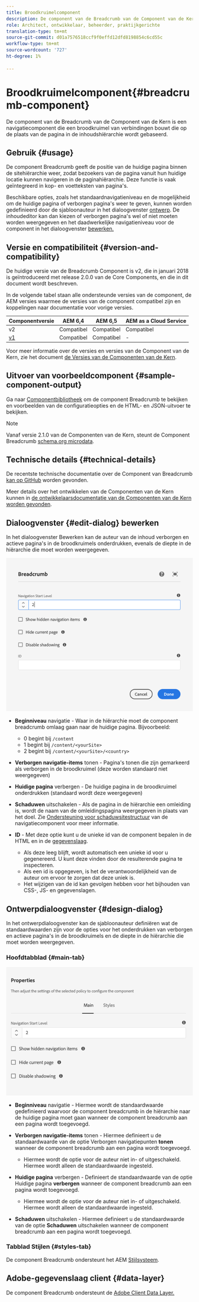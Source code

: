 ```yaml
---
title: Broodkruimelcomponent
description: De component van de Breadcrumb van de Component van de Kern is een navigatiecomponent die een broodkruimel van verbindingen bouwt die op de plaats van de pagina in de inhoudshiërarchie wordt gebaseerd.
role: Architect, ontwikkelaar, beheerder, praktijkgerichte
translation-type: tm+mt
source-git-commit: d01a7576518ccf9f0effd12dfd8198854c6cd55c
workflow-type: tm+mt
source-wordcount: '727'
ht-degree: 1%

---
```



# Broodkruimelcomponent{#breadcrumb-component}

De component van de Breadcrumb van de Component van de Kern is een navigatiecomponent die een broodkruimel van verbindingen bouwt die op de plaats van de pagina in de inhoudshiërarchie wordt gebaseerd.

## Gebruik {#usage}

De component Breadcrumb geeft de positie van de huidige pagina binnen de sitehiërarchie weer, zodat bezoekers van de pagina vanuit hun huidige locatie kunnen navigeren in de paginahiërarchie. Deze functie is vaak geïntegreerd in kop- en voetteksten van pagina&#39;s.

Beschikbare opties, zoals het standaardnavigatieniveau en de mogelijkheid om de huidige pagina of verborgen pagina&#39;s weer te geven, kunnen worden gedefinieerd door de sjabloonauteur in het dialoogvenster [ontwerp](#design-dialog). De inhoudeditor kan dan kiezen of verborgen pagina&#39;s wel of niet moeten worden weergegeven en het daadwerkelijke navigatieniveau voor de component in het dialoogvenster [bewerken.](#edit-dialog)

## Versie en compatibiliteit {#version-and-compatibility}

De huidige versie van de Breadcrumb Component is v2, die in januari 2018 is geïntroduceerd met release 2.0.0 van de Core Components, en die in dit document wordt beschreven.

In de volgende tabel staan alle ondersteunde versies van de component, de AEM versies waarmee de versies van de component compatibel zijn en koppelingen naar documentatie voor vorige versies.

| Componentversie | AEM 6,4 | AEM 6,5 | AEM as a Cloud Service |
|--- | --- |--- |---|
| v2 | Compatibel | Compatibel | Compatibel |
| [v1](v1/breadcrumb-v1.md) | Compatibel | Compatibel | - |

Voor meer informatie over de versies en versies van de Component van de Kern, zie het document [de Versies van de Componenten van de Kern](/help/versions.md).

## Uitvoer van voorbeeldcomponent {#sample-component-output}

Ga naar [Componentbibliotheek](https://adobe.com/go/aem_cmp_library_breadcrumb) om de component Breadcrumb te bekijken en voorbeelden van de configuratieopties en de HTML- en JSON-uitvoer te bekijken.

>[!NOTE]
>
>Vanaf versie 2.1.0 van de Componenten van de Kern, steunt de Component Breadcrumb [schema.org microdata](https://schema.org/BreadcrumbList).

## Technische details {#technical-details}

De recentste technische documentatie over de Component van Breadcrumb [kan op GitHub](https://adobe.com/go/aem_cmp_tech_breadcrumb_v2) worden gevonden.

Meer details over het ontwikkelen van de Componenten van de Kern kunnen in [de ontwikkelaarsdocumentatie van de Componenten van de Kern worden gevonden](/help/developing/overview.md).

## Dialoogvenster {#edit-dialog} bewerken

In het dialoogvenster Bewerken kan de auteur van de inhoud verborgen en actieve pagina&#39;s in de broodkruimels onderdrukken, evenals de diepte in de hiërarchie die moet worden weergegeven.

![Dialoogvenster voor bewerken van component Breadcrumb](/help/assets/breadcrumb-edit.png)

* **Beginniveau**  navigatie - Waar in de hiërarchie moet de component breadcrumb omlaag gaan naar de huidige pagina. Bijvoorbeeld:

   * 0 begint bij `/content`
   * 1 begint bij `/content/<yourSite>`
   * 2 begint bij `/content/<yourSite>/<country>`

* **Verborgen navigatie-items**  tonen - Pagina&#39;s tonen die zijn gemarkeerd als verborgen in de broodkruimel (deze worden standaard niet weergegeven)
* **Huidige pagina**  verbergen - De huidige pagina in de broodkruimel onderdrukken (standaard wordt deze weergegeven)
* **Schaduwen**  uitschakelen - Als de pagina in de hiërarchie een omleiding is, wordt de naam van de omleidingspagina weergegeven in plaats van het doel. Zie [Ondersteuning voor schaduwsitestructuur](navigation.md#shadow-structure) van de navigatiecomponent voor meer informatie.
* **ID**  - Met deze optie kunt u de unieke id van de component bepalen in de HTML en in de  [gegevenslaag](/help/developing/data-layer/overview.md).
   * Als deze leeg blijft, wordt automatisch een unieke id voor u gegenereerd. U kunt deze vinden door de resulterende pagina te inspecteren.
   * Als een id is opgegeven, is het de verantwoordelijkheid van de auteur om ervoor te zorgen dat deze uniek is.
   * Het wijzigen van de id kan gevolgen hebben voor het bijhouden van CSS-, JS- en gegevenslagen.

## Ontwerpdialoogvenster {#design-dialog}

In het ontwerpdialoogvenster kan de sjabloonauteur definiëren wat de standaardwaarden zijn voor de opties voor het onderdrukken van verborgen en actieve pagina&#39;s in de broodkruimels en de diepte in de hiërarchie die moet worden weergegeven.

### Hoofdtabblad {#main-tab}

![](/help/assets/breadcrumb-design.png)

* **Beginniveau**  navigatie - Hiermee wordt de standaardwaarde gedefinieerd waarvoor de component breadcrumb in de hiërarchie naar de huidige pagina moet gaan wanneer de component breadcrumb aan een pagina wordt toegevoegd.
* **Verborgen navigatie-items**  tonen - Hiermee definieert u de standaardwaarde van de optie Verborgen navigatiepunten  **tonen** wanneer de component breadcrumb aan een pagina wordt toegevoegd.

   * Hiermee wordt de optie voor de auteur niet in- of uitgeschakeld. Hiermee wordt alleen de standaardwaarde ingesteld.

* **Huidige pagina** verbergen - Definieert de standaardwaarde van de optie Huidige pagina  **verbergen** wanneer de component breadcrumb aan een pagina wordt toegevoegd.

   * Hiermee wordt de optie voor de auteur niet in- of uitgeschakeld. Hiermee wordt alleen de standaardwaarde ingesteld.

* **Schaduwen**  uitschakelen - Hiermee definieert u de standaardwaarde van de optie  **Schaduwen** uitschakelen wanneer de component breadcrumb aan een pagina wordt toegevoegd.

### Tabblad Stijlen {#styles-tab}

De component Breadcrumb ondersteunt het AEM [Stijlsysteem](/help/get-started/authoring.md#component-styling).

## Adobe-gegevenslaag client {#data-layer}

De component Breadcrumb ondersteunt de [Adobe Client Data Layer.](/help/developing/data-layer/overview.md)
